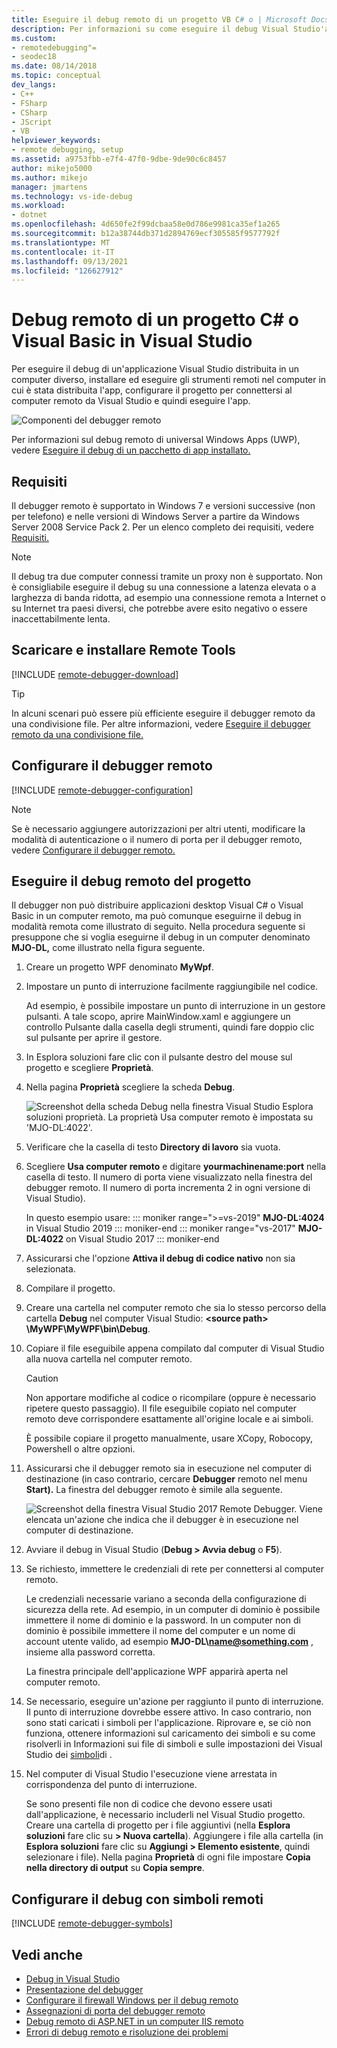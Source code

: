 ```yaml
---
title: Eseguire il debug remoto di un progetto VB C# o | Microsoft Docs
description: Per informazioni su come eseguire il debug Visual Studio'applicazione C# o Visual Basic da un computer remoto, seguire queste istruzioni dettagliate.
ms.custom:
- remotedebugging"=
- seodec18
ms.date: 08/14/2018
ms.topic: conceptual
dev_langs:
- C++
- FSharp
- CSharp
- JScript
- VB
helpviewer_keywords:
- remote debugging, setup
ms.assetid: a9753fbb-e7f4-47f0-9dbe-9de90c6c8457
author: mikejo5000
ms.author: mikejo
manager: jmartens
ms.technology: vs-ide-debug
ms.workload:
- dotnet
ms.openlocfilehash: 4d650fe2f99dcbaa58e0d786e9981ca35ef1a265
ms.sourcegitcommit: b12a38744db371d2894769ecf305585f9577792f
ms.translationtype: MT
ms.contentlocale: it-IT
ms.lasthandoff: 09/13/2021
ms.locfileid: "126627912"
---
```

# <a name="remote-debugging-a-c-or-visual-basic-project-in-visual-studio"></a>Debug remoto di un progetto C# o Visual Basic in Visual Studio
Per eseguire il debug di un'applicazione Visual Studio distribuita in un computer diverso, installare ed eseguire gli strumenti remoti nel computer in cui è stata distribuita l'app, configurare il progetto per connettersi al computer remoto da Visual Studio e quindi eseguire l'app.

![Componenti del debugger remoto](../debugger/media/remote-debugger-client-apps.png "Remote_debugger_components")

Per informazioni sul debug remoto di universal Windows Apps (UWP), vedere [Eseguire il debug di un pacchetto di app installato.](debug-installed-app-package.md)

## <a name="requirements"></a>Requisiti

Il debugger remoto è supportato in Windows 7 e versioni successive (non per telefono) e nelle versioni di Windows Server a partire da Windows Server 2008 Service Pack 2. Per un elenco completo dei requisiti, vedere [Requisiti.](../debugger/remote-debugging.md#requirements_msvsmon)

> [!NOTE]
> Il debug tra due computer connessi tramite un proxy non è supportato. Non è consigliabile eseguire il debug su una connessione a latenza elevata o a larghezza di banda ridotta, ad esempio una connessione remota a Internet o su Internet tra paesi diversi, che potrebbe avere esito negativo o essere inaccettabilmente lenta.

## <a name="download-and-install-the-remote-tools"></a>Scaricare e installare Remote Tools

[!INCLUDE [remote-debugger-download](../debugger/includes/remote-debugger-download.md)]

> [!TIP]
> In alcuni scenari può essere più efficiente eseguire il debugger remoto da una condivisione file. Per altre informazioni, vedere [Eseguire il debugger remoto da una condivisione file.](../debugger/remote-debugging.md#fileshare_msvsmon)

## <a name="set-up-the-remote-debugger"></a><a name="BKMK_setup"></a> Configurare il debugger remoto

[!INCLUDE [remote-debugger-configuration](../debugger/includes/remote-debugger-configuration.md)]

> [!NOTE]
> Se è necessario aggiungere autorizzazioni per altri utenti, modificare la modalità di autenticazione o il numero di porta per il debugger remoto, vedere [Configurare il debugger remoto.](../debugger/remote-debugging.md#configure_msvsmon)

## <a name="remote-debug-the-project"></a><a name="remote_csharp"></a> Eseguire il debug remoto del progetto
Il debugger non può distribuire applicazioni desktop Visual C# o Visual Basic in un computer remoto, ma può comunque eseguirne il debug in modalità remota come illustrato di seguito. Nella procedura seguente si presuppone che si voglia eseguirne il debug in un computer denominato **MJO-DL,** come illustrato nella figura seguente.

1. Creare un progetto WPF denominato **MyWpf**.

2. Impostare un punto di interruzione facilmente raggiungibile nel codice.

    Ad esempio, è possibile impostare un punto di interruzione in un gestore pulsanti. A tale scopo, aprire MainWindow.xaml e aggiungere un controllo Pulsante dalla casella degli strumenti, quindi fare doppio clic sul pulsante per aprire il gestore.

3. In Esplora soluzioni fare clic con il pulsante destro del mouse sul progetto e scegliere **Proprietà**.

4. Nella pagina **Proprietà** scegliere la scheda **Debug**.

    ![Screenshot della scheda Debug nella finestra Visual Studio Esplora soluzioni proprietà. La proprietà Usa computer remoto è impostata su 'MJO-DL:4022'.](../debugger/media/remotedebuggercsharp.png)

5. Verificare che la casella di testo **Directory di lavoro** sia vuota.

6. Scegliere **Usa computer remoto** e digitare **yourmachinename:port** nella casella di testo. Il numero di porta viene visualizzato nella finestra del debugger remoto. Il numero di porta incrementa 2 in ogni versione di Visual Studio).

    In questo esempio usare:
    ::: moniker range=">=vs-2019"
    **MJO-DL:4024** in Visual Studio 2019
    ::: moniker-end
    ::: moniker range="vs-2017"
    **MJO-DL:4022** on Visual Studio 2017
    ::: moniker-end

7. Assicurarsi che l'opzione **Attiva il debug di codice nativo** non sia selezionata.

8. Compilare il progetto.

9. Creare una cartella nel computer remoto che sia lo stesso percorso della cartella **Debug** nel computer Visual Studio: **\<source path> \MyWPF\MyWPF\bin\Debug**.

10. Copiare il file eseguibile appena compilato dal computer di Visual Studio alla nuova cartella nel computer remoto.

    > [!CAUTION]
    > Non apportare modifiche al codice o ricompilare (oppure è necessario ripetere questo passaggio). Il file eseguibile copiato nel computer remoto deve corrispondere esattamente all'origine locale e ai simboli.

    È possibile copiare il progetto manualmente, usare XCopy, Robocopy, Powershell o altre opzioni.

11. Assicurarsi che il debugger remoto sia in esecuzione nel computer di destinazione (in caso contrario, cercare **Debugger** remoto nel menu **Start).** La finestra del debugger remoto è simile alla seguente.

     ![Screenshot della finestra Visual Studio 2017 Remote Debugger. Viene elencata un'azione che indica che il debugger è in esecuzione nel computer di destinazione.](../debugger/media/remotedebuggerwindow.png)

12. Avviare il debug in Visual Studio (**Debug > Avvia debug** o **F5**).

13. Se richiesto, immettere le credenziali di rete per connettersi al computer remoto.

     Le credenziali necessarie variano a seconda della configurazione di sicurezza della rete. Ad esempio, in un computer di dominio è possibile immettere il nome di dominio e la password. In un computer non di dominio è possibile immettere il nome del computer e un nome di account utente valido, ad esempio <strong>MJO-DL\name@something.com</strong> , insieme alla password corretta.

     La finestra principale dell'applicazione WPF apparirà aperta nel computer remoto.

14. Se necessario, eseguire un'azione per raggiunto il punto di interruzione. Il punto di interruzione dovrebbe essere attivo. In caso contrario, non sono stati caricati i simboli per l'applicazione. Riprovare e, se ciò non funziona, ottenere informazioni sul caricamento dei simboli e su come risolverli in Informazioni sui file di simboli e sulle impostazioni dei Visual Studio dei [simboli](https://devblogs.microsoft.com/devops/understanding-symbol-files-and-visual-studios-symbol-settings/)di .

15. Nel computer di Visual Studio l'esecuzione viene arrestata in corrispondenza del punto di interruzione.

    Se sono presenti file non di codice che devono essere usati dall'applicazione, è necessario includerli nel Visual Studio progetto. Creare una cartella di progetto per i file aggiuntivi (nella **Esplora soluzioni** fare clic su **> Nuova cartella**). Aggiungere i file alla cartella (in **Esplora soluzioni** fare clic su **Aggiungi > Elemento esistente**, quindi selezionare i file). Nella pagina **Proprietà** di ogni file impostare **Copia nella directory di output** su **Copia sempre**.

## <a name="set-up-debugging-with-remote-symbols"></a>Configurare il debug con simboli remoti

[!INCLUDE [remote-debugger-symbols](../debugger/includes/remote-debugger-symbols.md)]

## <a name="see-also"></a>Vedi anche
- [Debug in Visual Studio](../debugger/index.yml)
- [Presentazione del debugger](../debugger/debugger-feature-tour.md)
- [Configurare il firewall Windows per il debug remoto](../debugger/configure-the-windows-firewall-for-remote-debugging.md)
- [Assegnazioni di porta del debugger remoto](../debugger/remote-debugger-port-assignments.md)
- [Debug remoto di ASP.NET in un computer IIS remoto](../debugger/remote-debugging-aspnet-on-a-remote-iis-computer.md)
- [Errori di debug remoto e risoluzione dei problemi](../debugger/remote-debugging-errors-and-troubleshooting.md)